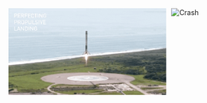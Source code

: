 
<div style ="display: flex;">
  <div style ="50%;padding: 5px;">
    <img src="landing_1.gif" alt="Landing" style="width:100%">
  </div>
  <div style ="flex: 50%;padding: 5px;">
    <img src="crash.gif" alt="Crash" style="width:100%">
  </div>
</div>
